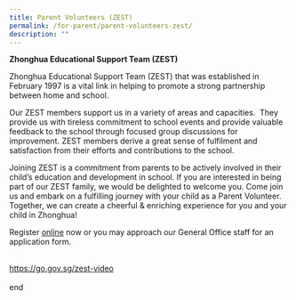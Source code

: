 ```yaml
---
title: Parent Volunteers (ZEST)
permalink: /for-parent/parent-volunteers-zest/
description: ""
---
```

**Zhonghua Educational Support Team (ZEST)**

Zhonghua Educational Support Team (ZEST) that was established in February 1997 is a vital link in helping to promote a strong partnership between home and school.&nbsp;

Our ZEST members support us in a variety of areas and capacities.&nbsp; They provide us with tireless commitment to school events and provide valuable feedback to the school through focused group discussions for improvement. ZEST members derive a great sense of fulfilment and satisfaction from their efforts and contributions to the school.

Joining ZEST is a commitment from parents to be actively involved in their child’s education and development in school. If you are interested in being part of our ZEST family, we would be delighted to welcome you. Come join us and embark on a fulfilling journey with your child as a Parent Volunteer. Together, we can create a cheerful &amp; enriching experience for you and your child in Zhonghua!

Register [online](https://form.gov.sg/63f724efcc10f10013996ea6)
now or you may approach our General Office staff for an application form.

<br>https://go.gov.sg/zest-video<br><br>end<br>


